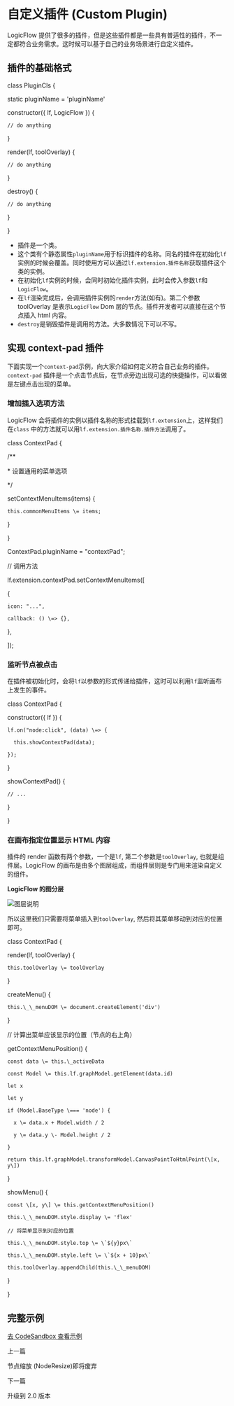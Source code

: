 自定义插件 (Custom Plugin)
=====================

LogicFlow 提供了很多的插件，但是这些插件都是一些具有普适性的插件，不一定都符合业务需求。这时候可以基于自己的业务场景进行自定义插件。

[](#插件的基础格式)插件的基础格式
-------------------

class PluginCls {

  static pluginName \= 'pluginName'

  constructor({ lf, LogicFlow }) {

    // do anything

  }

  render(lf, toolOverlay) {

    // do anything

  }

  destroy() {

    // do anything

  }

}

*   插件是一个类。
*   这个类有个静态属性`pluginName`用于标识插件的名称。同名的插件在初始化`lf` 实例的时候会覆盖。同时使用方可以通过`lf.extension.插件名称`获取插件这个类的实例。
*   在初始化`lf`实例的时候，会同时初始化插件实例，此时会传入参数`lf`和`LogicFlow`。
*   在`lf`渲染完成后，会调用插件实例的`render`方法(如有)。第二个参数 toolOverlay 是表示`LogicFlow` Dom 层的节点。插件开发者可以直接在这个节点插入 html 内容。
*   `destroy`是销毁插件是调用的方法。大多数情况下可以不写。

[](#实现-context-pad-插件)实现 context-pad 插件
---------------------------------------

下面实现一个`context-pad`示例，向大家介绍如何定义符合自己业务的插件。`context-pad` 插件是一个点击节点后，在节点旁边出现可选的快捷操作，可以看做是左键点击出现的菜单。

### [](#增加插入选项方法)增加插入选项方法

LogicFlow 会将插件的实例以插件名称的形式挂载到`lf.extension`上，这样我们在`class` 中的方法就可以用`lf.extension.插件名称.插件方法`调用了。

class ContextPad {

  /\*\*

   \* 设置通用的菜单选项

   \*/

  setContextMenuItems(items) {

    this.commonMenuItems \= items;

  }

}

ContextPad.pluginName \= "contextPad";

// 调用方法

lf.extension.contextPad.setContextMenuItems(\[

  {

    icon: "...",

    callback: () \=> {},

  },

\]);

### [](#监听节点被点击)监听节点被点击

在插件被初始化时，会将`lf`以参数的形式传递给插件，这时可以利用`lf`监听画布上发生的事件。

class ContextPad {

  constructor({ lf }) {

    lf.on("node:click", (data) \=> {

      this.showContextPad(data);

    });

  }

  showContextPad() {

    // ...

  }

}

### [](#在画布指定位置显示-html-内容)在画布指定位置显示 HTML 内容

插件的 render 函数有两个参数，一个是`lf`, 第二个参数是`toolOverlay`, 也就是组件层。LogicFlow 的画布是由多个图层组成，而组件层则是专门用来渲染自定义的组件。

**LogicFlow 的图分层**

![图层说明](/static/overlay.beb4c4ef.png)

所以这里我们只需要将菜单插入到`toolOverlay`, 然后将其菜单移动到对应的位置即可。

class ContextPad {

  render(lf, toolOverlay) {

    this.toolOverlay \= toolOverlay

  }

  createMenu() {

    this.\_\_menuDOM \= document.createElement('div')

  }

  // 计算出菜单应该显示的位置（节点的右上角）

  getContextMenuPosition() {

    const data \= this.\_activeData

    const Model \= this.lf.graphModel.getElement(data.id)

    let x

    let y

    if (Model.BaseType \=== 'node') {

      x \= data.x + Model.width / 2

      y \= data.y \- Model.height / 2

    }

    return this.lf.graphModel.transformModel.CanvasPointToHtmlPoint(\[x, y\])

  }

  showMenu() {

    const \[x, y\] \= this.getContextMenuPosition()

    this.\_\_menuDOM.style.display \= 'flex'

    // 将菜单显示到对应的位置

    this.\_\_menuDOM.style.top \= \`${y}px\`

    this.\_\_menuDOM.style.left \= \`${x + 10}px\`

    this.toolOverlay.appendChild(this.\_\_menuDOM)

  }

}

[](#完整示例)完整示例
-------------

[去 CodeSandbox 查看示例](https://codesandbox.io/embed/logicflow-base22-rl301?fontsize=14&hidenavigation=1&theme=dark&view=preview)

上一篇

节点缩放 (NodeResize)即将废弃

下一篇

升级到 2.0 版本